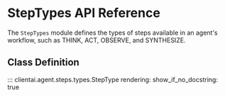 # StepTypes API Reference

The `StepTypes` module defines the types of steps available in an agent's workflow, such as THINK, ACT, OBSERVE, and SYNTHESIZE.

## Class Definition

::: clientai.agent.steps.types.StepType
    rendering:
      show_if_no_docstring: true
